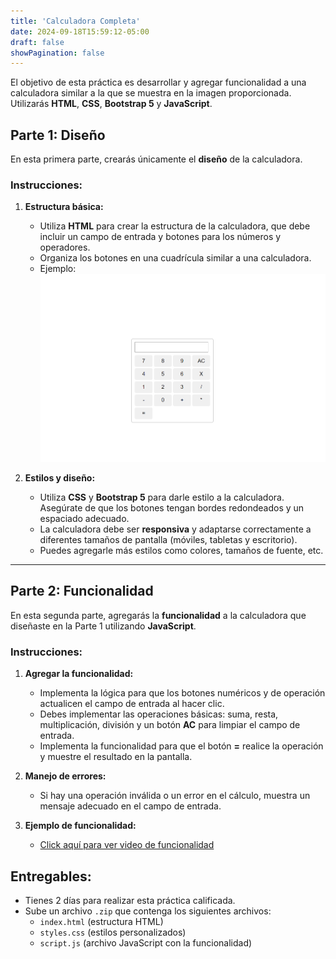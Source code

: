 ```yaml
---
title: 'Calculadora Completa'
date: 2024-09-18T15:59:12-05:00
draft: false
showPagination: false
---
```


El objetivo de esta práctica es desarrollar y agregar funcionalidad a una calculadora similar a la que se muestra en la imagen proporcionada. Utilizarás **HTML**, **CSS**, **Bootstrap 5** y **JavaScript**.

## Parte 1: Diseño

En esta primera parte, crearás únicamente el **diseño** de la calculadora.

### Instrucciones:

1. **Estructura básica:**

   - Utiliza **HTML** para crear la estructura de la calculadora, que debe incluir un campo de entrada y botones para los números y operadores.
   - Organiza los botones en una cuadrícula similar a una calculadora.
   - Ejemplo:
     ![alt text](image.png)

2. **Estilos y diseño:**
   - Utiliza **CSS** y **Bootstrap 5** para darle estilo a la calculadora. Asegúrate de que los botones tengan bordes redondeados y un espaciado adecuado.
   - La calculadora debe ser **responsiva** y adaptarse correctamente a diferentes tamaños de pantalla (móviles, tabletas y escritorio).
   - Puedes agregarle más estilos como colores, tamaños de fuente, etc.

---

## Parte 2: Funcionalidad

En esta segunda parte, agregarás la **funcionalidad** a la calculadora que diseñaste en la Parte 1 utilizando **JavaScript**.

### Instrucciones:

1. **Agregar la funcionalidad:**

   - Implementa la lógica para que los botones numéricos y de operación actualicen el campo de entrada al hacer clic.
   - Debes implementar las operaciones básicas: suma, resta, multiplicación, división y un botón **AC** para limpiar el campo de entrada.
   - Implementa la funcionalidad para que el botón **=** realice la operación y muestre el resultado en la pantalla.

2. **Manejo de errores:**

   - Si hay una operación inválida o un error en el cálculo, muestra un mensaje adecuado en el campo de entrada.

3. **Ejemplo de funcionalidad:**

   - [Click aquí para ver video de funcionalidad](https://funvalintenacional-my.sharepoint.com/:v:/g/personal/jorgesosa_funvalinternacional_org/EbRarRgKZIZBhgGFBHeaJpQBd5JhFqcEVxWiUwKG6VVp3A?nav=eyJyZWZlcnJhbEluZm8iOnsicmVmZXJyYWxBcHAiOiJTdHJlYW1XZWJBcHAiLCJyZWZlcnJhbFZpZXciOiJTaGFyZURpYWxvZy1MaW5rIiwicmVmZXJyYWxBcHBQbGF0Zm9ybSI6IldlYiIsInJlZmVycmFsTW9kZSI6InZpZXcifX0%3D&e=MVPNE1)

## Entregables:

- Tienes 2 días para realizar esta práctica calificada.
- Sube un archivo `.zip` que contenga los siguientes archivos:
  - `index.html` (estructura HTML)
  - `styles.css` (estilos personalizados)
  - `script.js` (archivo JavaScript con la funcionalidad)
